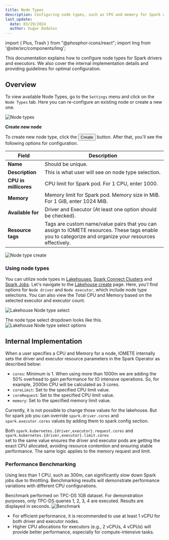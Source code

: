 ```yaml
---
title: Node Types
description: Configuring node types, such as CPU and memory for Spark drivers and executors.
last_update:
  date: 03/29/2024
  author: Vugar Dadalov
---
```


import { Plus, Trash } from "@phosphor-icons/react";
import Img from '@site/src/components/Img';

This documentation explains how to configure node types for Spark drivers and executors. We also cover the internal implementation details and providing guidelines for optimal configuration.

## Overview

To view available Node Types, go to the `Settings` menu and click on the `Node Types` tab. Here you can re-configure an existing node or create a new one.

<Img src="/img/user-guide/node-types/node-types.png" alt="Node types" />

**Create new node**

To create new node type, click the <button className="button button--primary button-iom"><Plus size={16}/>Create</button> button. After that, you'll see the following options for configuration.

| **Field**             | **Description**                                                                                                                                        |
| --------------------- | ------------------------------------------------------------------------------------------------------------------------------------------------------ |
| **Name**              | Should be unique.                                                                                                                                      |
| **Description**       | This is what user will see on node type selection.                                                                                                     |
| **CPU in millicores** | CPU limit for Spark pod. For 1 CPU, enter 1000.                                                                                                        |
| **Memory**            | Memory limit for Spark pod. Memory size in MiB. For 1 GiB, enter 1024 MiB.                                                                             |
| **Available for**     | Driver and Executor (At least one option should be checked).                                                                                           |
| **Resource tags**     | Tags are custom name/value pairs that you can assign to IOMETE resources. These tags enable you to categorize and organize your resources effectively. |

<Img src="/img/user-guide/node-types/node-type-create.png" alt="Node type create" maxWidth="600px"/>

### Using node types

You can utilize node types in [Lakehouses](./virtual-lakehouses.md), [Spark Connect Clusters](./spark-connect.mdx) and [Spark Jobs](../developer-guide/spark-job/getting-started.md).
Let's navigate to the [Lakehouse create](./virtual-lakehouses.md#create-a-new-lakehouse) page. Here, you'l find options for `Node driver` and `Node executor`, which include node type selections. You can also view the Total CPU and Memory based on the selected executor and executor count.

<Img src="/img/user-guide/node-types/lakehouse-node-type-select.png" alt="Lakehouse Node type select" maxWidth="600px"/>

The node type select dropdown looks like this.
<Img src="/img/user-guide/node-types/lakehouse-node-type-select-options.png" alt="Lakehouse Node type select options" maxWidth="600px"/>

## Internal Implementation

When a user specifies a CPU and Memory for a node, IOMETE internally sets the driver and executor resource parameters in the Spark Operator as described below:   
- `cores`: Minimum is 1. When using more than 1000m we are adding the 50% overhead to gain performance for IO intensive operations. So, for example, 2000m CPU will be calculated as 3 cores.
- `coreLimit`: Set to the specified CPU limit value.
- `coreRequest`: Set to the specified CPU limit value.
- `memory`: Set to the specified memory limit value.

Currently, it is not possible to change those values for the lakehouse. But for spark job you can override `spark.driver.cores` and `spark.executor.cores` values by adding them to spark config section.

Both `spark.kubernetes.{driver,executor}.request.cores` and `spark.kubernetes.{driver,executor}.limit.cores`  
set to the same value ensures the driver and executor pods are getting the exact CPU allocated, avoiding resource contention and ensuring stable performance. 
The same logic applies to the memory request and limit.


### Performance Benchmarking

Using less than 1 CPU, such as 300m, can significantly slow down Spark jobs due to throttling. Benchmarking results will demonstrate performance variations with different CPU configurations.

Benchmark performed on TPC-DS 1GB dataset. For demonstration purposes, only TPC-DS queries 1, 2, 3, 4 are executed. Results are displayed in seconds.
<Img src="/img/user-guide/node-types/bar-graph.png" alt="Benchmark" maxWidth="600px"/>

- For efficient performance, it is recommended to use at least 1 vCPU for both driver and executor nodes.
- Higher CPU allocations for executors (e.g., 2 vCPUs, 4 vCPUs) will provide better performance, especially for compute-intensive tasks.